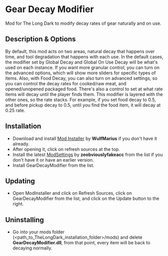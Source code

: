 # Gear Decay Modifier
Mod for The Long Dark to modify decay rates of gear naturally and on use.

## Description & Options
By default, this mod acts on two areas, natural decay that happens over time, and tool degradation that happens with each use. In the default cases, the modifier set by Global Decay and Global On Use Decay will be what's used on each instance.
If you want more granular control, you can turn on the advanced options, which will show more sliders for specific types of items.
Also, with Food Decay, you can also turn on advanced settings, so you can control the decay rates for cooked/raw meat, and opened/unopened packaged food.
There's also a control to set at what rate items will decay until the player finds them. This modifier is layered with the other ones, so the rate stacks. For example, if you set food decay to 0.5, and before pickup decay to 0.5, until you find the food item, it will decay at 0.25 rate.

## Installation
* Download and install [Mod Installer](https://github.com/WulfMarius/Mod-Installer/releases) by **WulfMarius** if you don't have it already.
* After opening it, click on refresh sources at the top.
* Install the latest [ModSettings](https://github.com/zeobviouslyfakeacc/ModSettings) by **zeobviouslyfakeacc** from the list if you don't have it or have an earlier version.
* Install GearDecayModifier from the list.

## Updating
* Open ModInstaller and click on Refresh Sources, click on GearDecayModifier from the list, and click on the Update button to the right.

## Uninstalling
* Go into your mods folder (<path_to_TheLongDark_installation_folder>/mods) and delete **GearDecayModifier.dll**, from that point, every item will be back to decaying normally.